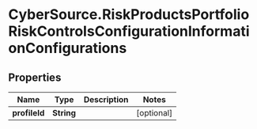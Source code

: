 # CyberSource.RiskProductsPortfolioRiskControlsConfigurationInformationConfigurations

## Properties
Name | Type | Description | Notes
------------ | ------------- | ------------- | -------------
**profileId** | **String** |  | [optional] 


